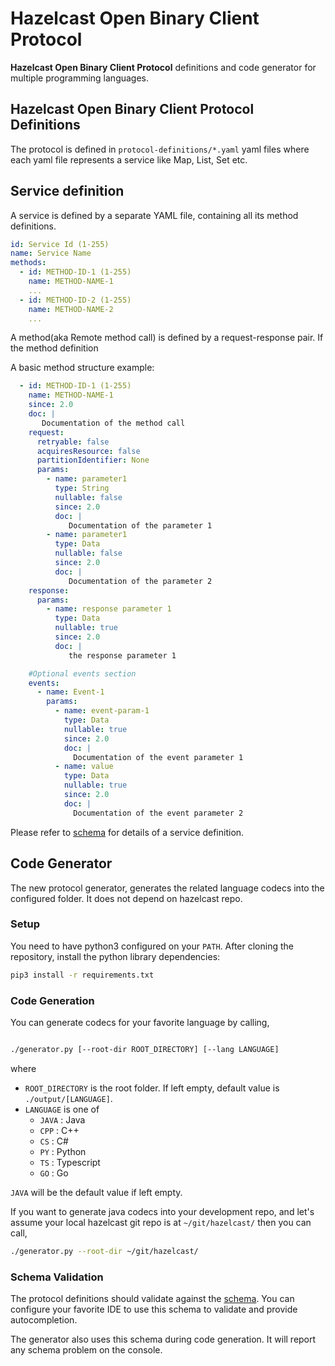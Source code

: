 # Hazelcast Open Binary Client Protocol

**Hazelcast Open Binary Client Protocol** definitions and code generator for multiple programming languages.

## Hazelcast Open Binary Client Protocol Definitions

The protocol is defined in `protocol-definitions/*.yaml` yaml files where each yaml file represents a service like Map, List, Set etc.

## Service definition

A service is defined by a separate YAML file, containing all its method definitions.

```yaml
id: Service Id (1-255)
name: Service Name
methods:
  - id: METHOD-ID-1 (1-255)
    name: METHOD-NAME-1
    ...
  - id: METHOD-ID-2 (1-255)
    name: METHOD-NAME-2
    ...
```

A method(aka Remote method call) is defined by a request-response pair. If the method definition

A basic method structure example:

```yaml
  - id: METHOD-ID-1 (1-255)
    name: METHOD-NAME-1
    since: 2.0
    doc: |
       Documentation of the method call
    request:
      retryable: false
      acquiresResource: false
      partitionIdentifier: None
      params:
        - name: parameter1
          type: String
          nullable: false
          since: 2.0
          doc: |
             Documentation of the parameter 1
        - name: parameter1
          type: Data
          nullable: false
          since: 2.0
          doc: |
             Documentation of the parameter 2
    response:
      params:
        - name: response parameter 1
          type: Data
          nullable: true
          since: 2.0
          doc: |
             the response parameter 1

    #Optional events section
    events: 
      - name: Event-1
        params:
          - name: event-param-1
            type: Data
            nullable: true
            since: 2.0
            doc: |
              Documentation of the event parameter 1
          - name: value
            type: Data
            nullable: true
            since: 2.0
            doc: |
              Documentation of the event parameter 2

```

Please refer to [schema](schema/protocol-schema.json) for details of a service definition.

## Code Generator

The new protocol generator, generates the related language codecs into the configured folder. It does not depend on hazelcast repo.

### Setup

You need to have python3 configured on your `PATH`. After cloning the repository, install the python library dependencies:

```bash
pip3 install -r requirements.txt
```

### Code Generation

You can generate codecs for your favorite language by calling,

```bash

./generator.py [--root-dir ROOT_DIRECTORY] [--lang LANGUAGE]

```

where 

* `ROOT_DIRECTORY` is the root folder. If left empty, default value is `./output/[LANGUAGE]`.
* `LANGUAGE` is one of 
    * `JAVA` : Java
    * `CPP` : C++
    * `CS` : C#
    * `PY` : Python
    * `TS` : Typescript
    * `GO` : Go
     
`JAVA` will be the default value if left empty.

If you want to generate java codecs into your development repo, and let's assume your local hazelcast git repo is at 
`~/git/hazelcast/` then you can call,

```bash
./generator.py --root-dir ~/git/hazelcast/
```

### Schema Validation

The protocol definitions should validate against the [schema](schema/protocol-schema.json). You can configure your favorite IDE to 
use this schema to validate and provide autocompletion.

The generator also uses this schema during code generation. It will report any schema problem on the console.

 
